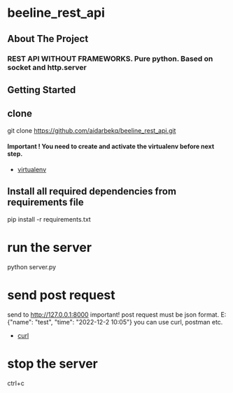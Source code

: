 # beeline_rest_api

<!-- ABOUT THE PROJECT -->
## About The Project

### REST API WITHOUT FRAMEWORKS. Pure python. Based on socket and http.server 

## Getting Started

## clone
  git clone https://github.com/aidarbekq/beeline_rest_api.git 

#### Important !  You need to create and activate the virtualenv before next step.
* [virtualenv](https://pypi.org/project/virtualenv/)

## Install all required dependencies from requirements file

  pip install -r requirements.txt


# run the server

python server.py



# send post request
send to http://127.0.0.1:8000 
important! post request must be json format. E: {"name": "test", "time": "2022-12-2 10:05"}
you can use curl, postman etc.
* [curl](https://reqbin.com/req/c-d2nzjn3z/curl-post-body)




# stop the server
ctrl+c
